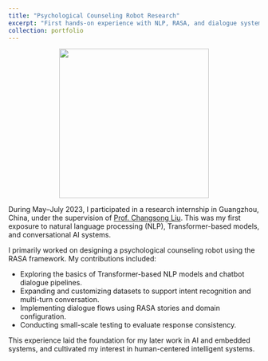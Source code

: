 ```yaml
---
title: "Psychological Counseling Robot Research"
excerpt: "First hands-on experience with NLP, RASA, and dialogue system design.<br/><img src='/images/rasa_icon.png'>"
collection: portfolio
---
```


<div align="center">
  <img src="/images/rasa_icon.png" width="300" />
</div>

During May–July 2023, I participated in a research internship in Guangzhou, China, under the supervision of <a href="https://scholar.google.com/citations?user=x_cL5pQAAAAJ&hl=en" target="_blank">Prof. Changsong Liu</a>. This was my first exposure to natural language processing (NLP), Transformer-based models, and conversational AI systems.

I primarily worked on designing a psychological counseling robot using the RASA framework. My contributions included:

- Exploring the basics of Transformer-based NLP models and chatbot dialogue pipelines.
- Expanding and customizing datasets to support intent recognition and multi-turn conversation.
- Implementing dialogue flows using RASA stories and domain configuration.
- Conducting small-scale testing to evaluate response consistency.

This experience laid the foundation for my later work in AI and embedded systems, and cultivated my interest in human-centered intelligent systems.
